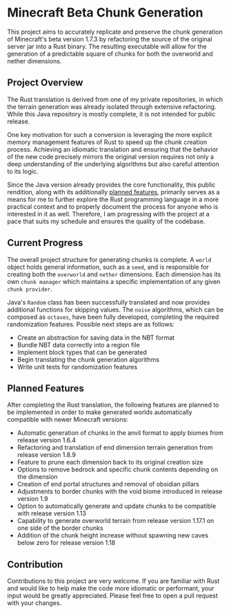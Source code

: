 # Minecraft Beta Chunk Generation

This project aims to accurately replicate and preserve the chunk generation of Minecraft's beta version 1.7.3 by refactoring the source of the original server jar into a Rust binary. The resulting executable will allow for the generation of a predictable square of chunks for both the overworld and nether dimensions.

## Project Overview

The Rust translation is derived from one of my private repositories, in which the terrain generation was already isolated through extensive refactoring. While this Java repository is mostly complete, it is not intended for public release.

One key motivation for such a conversion is leveraging the more explicit memory management features of Rust to speed up the chunk creation process. Achieving an idiomatic translation and ensuring that the behavior of the new code precisely mirrors the original version requires not only a deep understanding of the underlying algorithms but also careful attention to its logic.

Since the Java version already provides the core functionality, this public rendition, along with its additionally [planned features](#planned-features), primarily serves as a means for me to further explore the Rust programming language in a more practical context and to properly document the process for anyone who is interested in it as well. Therefore, I am progressing with the project at a pace that suits my schedule and ensures the quality of the codebase.

## Current Progress

The overall project structure for generating chunks is complete. A `world` object holds general information, such as a `seed`, and is responsible for creating both the `overworld` and `nether` dimensions. Each dimension has its own `chunk manager` which maintains a specific implementation of any given `chunk provider`.

Java's `Random` class has been successfully translated and now provides additional functions for skipping values. The `noise` algorithms, which can be composed as `octaves`, have been fully developed, completing the required randomization features. Possible next steps are as follows:

- Create an abstraction for saving data in the NBT format
- Bundle NBT data correctly into a region file
- Implement block types that can be generated
- Begin translating the chunk generation algorithms
- Write unit tests for randomization features

## Planned Features

After completing the Rust translation, the following features are planned to be implemented in order to make generated worlds automatically compatible with newer Minecraft versions:

- Automatic generation of chunks in the anvil format to apply biomes from release version 1.6.4
- Refactoring and translation of end dimension terrain generation from release version 1.8.9
- Feature to prune each dimension back to its original creation size
- Options to remove bedrock and specific chunk contents depending on the dimension
- Creation of end portal structures and removal of obsidian pillars
- Adjustments to border chunks with the void biome introduced in release version 1.9
- Option to automatically generate and update chunks to be compatible with release version 1.13
- Capability to generate overworld terrain from release version 1.17.1 on one side of the border chunks
- Addition of the chunk height increase without spawning new caves below zero for release version 1.18

## Contribution

Contributions to this project are very welcome. If you are familiar with Rust and would like to help make the code more idiomatic or performant, your input would be greatly appreciated. Please feel free to open a pull request with your changes. 
